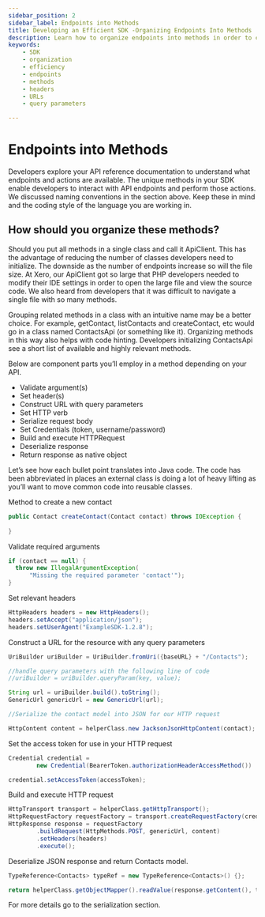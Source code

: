 ```yaml
---
sidebar_position: 2
sidebar_label: Endpoints into Methods
title: Developing an Efficient SDK -Organizing Endpoints Into Methods
description: Learn how to organize endpoints into methods in order to create an efficient SDK. Discover best practices when setting headers and constructing URLs with query parameters, and find out how to reduce the number of classes developers need to initialize.
keywords: 
    - SDK
    - organization
    - efficiency
    - endpoints
    - methods
    - headers
    - URLs
    - query parameters

---
```


# Endpoints into Methods
Developers explore your API reference documentation to understand what endpoints and actions are available. The unique methods in your SDK enable developers to interact with API endpoints and perform those actions. We discussed naming conventions in the section above. Keep these in mind and the coding style of the language you are working in.

## How should you organize these methods? 
Should you put all methods in a single class and call it ApiClient. This has the advantage of reducing the number of classes developers need to initialize. The downside as the number of endpoints increase so will the file size. At Xero, our ApiClient got so large that PHP developers needed to modify their IDE settings in order to open the large file and view the source code. We also heard from developers that it was difficult to navigate a single file with so many methods.

Grouping related methods in a class with an intuitive name may be a better choice. For example, getContact, listContacts and createContact, etc would go in a class named ContactsApi (or something like it). Organizing methods in this way also helps with code hinting. Developers initializing ContactsApi see a short list of available and highly relevant methods.

Below are component parts you’ll employ in a method depending on your API.

* Validate argument(s) 
* Set header(s)
* Construct URL with query parameters
* Set HTTP verb
* Serialize request body 
* Set Credentials (token, username/password)
* Build and execute HTTPRequest
* Deserialize response
* Return response as native object

Let’s see how each bullet point translates into Java code. The code has been abbreviated in places an external class is doing a lot of heavy lifting as you’ll want to move common code into reusable classes.

Method to create a new contact 

``` java
public Contact createContact(Contact contact) throws IOException {
    
}
```

Validate required arguments

``` java
if (contact == null) {
  throw new IllegalArgumentException(
      "Missing the required parameter 'contact'");
}
```

Set relevant headers

``` java
HttpHeaders headers = new HttpHeaders();
headers.setAccept("application/json");
headers.setUserAgent("ExampleSDK-1.2.8");
```

Construct a URL for the resource with any query parameters

``` java
UriBuilder uriBuilder = UriBuilder.fromUri({baseURL} + "/Contacts");

//handle query parameters with the following line of code
//uriBuilder = uriBuilder.queryParam(key, value);

String url = uriBuilder.build().toString();
GenericUrl genericUrl = new GenericUrl(url);

//Serialize the contact model into JSON for our HTTP request

HttpContent content = helperClass.new JacksonJsonHttpContent(contact);
```

Set the access token for use in your HTTP request

``` java
Credential credential =
        new Credential(BearerToken.authorizationHeaderAccessMethod())

credential.setAccessToken(accessToken);
```

Build and execute HTTP request

``` java
HttpTransport transport = helperClass.getHttpTransport();
HttpRequestFactory requestFactory = transport.createRequestFactory(credential);
HttpResponse response = requestFactory
        .buildRequest(HttpMethods.POST, genericUrl, content)
        .setHeaders(headers)
        .execute();
```

Deserialize JSON response and return Contacts model.  

``` java
TypeReference<Contacts> typeRef = new TypeReference<Contacts>() {};

return helperClass.getObjectMapper().readValue(response.getContent(), typeRef);
```

For more details go to the serialization section.